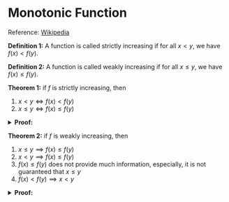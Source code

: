 # Monotonic Function

Reference: [Wikipedia](https://en.wikipedia.org/wiki/Monotonic_function)

**Definition 1:** A function is called strictly increasing if for all $x < y$,
  we have $f(x) < f(y)$.

**Definition 2:** A function is called weakly increasing if for all $x \le y$,
  we have $f(x) \le f(y)$.

**Theorem 1:** if $f$ is strictly increasing, then

1. $x < y \Leftrightarrow f(x) < f(y)$
2. $x \le y \Leftrightarrow f(x) \le f(y)$

<details>

**<summary>Proof:</summary>**

$x < y \implies f(x) < f(y)$ by definition.

$x \le y \implies f(x) \le f(y)$:
$x \le y means either $x < y$ or $x = y$. For the first case, $f(x) < f(y)$.
For the second case, $f(x) = f(y)$, in combination, $f(x) \le f(y)$.

$f(x) < f(y) \implies x < y$:
Assume $x < y$ was not true, then $y \le x$, then $f(y) \le f(x)$,
which conflict with $f(x) < f(y)$.

$f(x) \le f(y) \implies x \le y$:
Assume $x \le y$ was not true, then $y < x$, then $f(y) < f(x)$, which conflict with $f(x) \le f(y)$.
$\square$

</details>

**Theorem 2:** if $f$ is weakly increasing, then
1. $x \le y \implies f(x) \le f(y)$
2. $x < y \implies f(x) \le f(y)$
3. $f(x) \le f(y)$ does not provide much information, especially, it is not guaranteed that $x \le y$
4. $f(x) < f(y) \implies x < y$

<details>

**<summary>Proof:</summary>**

$x \le y \implies f(x) \le f(y)$ by definition.

$x < y \implies f(x) \le f(y)$ because $x < y \implies x \le y$.

Consider $f(x) = 1$ (constant function), then $f$ is weakly increasing.
For this function, $f(x) \le f(y)$ is trivially true, and $x$ and $y$ can be arbitrary number.

$f(x) < f(y) \implies x < y$:
Assume that $x < y$ was not true, that is, $y \le x$, then $f(y) \le f(x)$,
which conflict with $f(x) < f(y)$
$\square$

</details>
